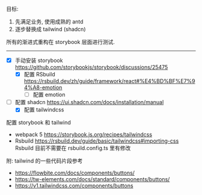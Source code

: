 目标:

1. 先满足业务, 使用成熟的 antd
2. 逐步替换成 tailwind (shadcn)

所有的渐进式重构在 storybook 层面进行测试.

---

- [x] 手动安装 storybook https://github.com/storybookjs/storybook/discussions/25475
  - [x] 配置 RSbuild https://rsbuild.dev/zh/guide/framework/react#%E4%BD%BF%E7%94%A8-emotion
    - [ ] 配置 emotion
- [ ] 配置 shadcn https://ui.shadcn.com/docs/installation/manual
  - [x] 配置 tailwindcss

配置 storybook 和 tailwind

- webpack 5 https://storybook.js.org/recipes/tailwindcss
- Rsbuild https://rsbuild.dev/guide/basic/tailwindcss#importing-css Rsbuild 目前不需要在 rsbuild.config.ts 里有修改

附:
tailwind 的一些代码片段参考

- https://flowbite.com/docs/components/buttons/
- https://tw-elements.com/docs/standard/components/buttons/
- https://v1.tailwindcss.com/components/buttons
